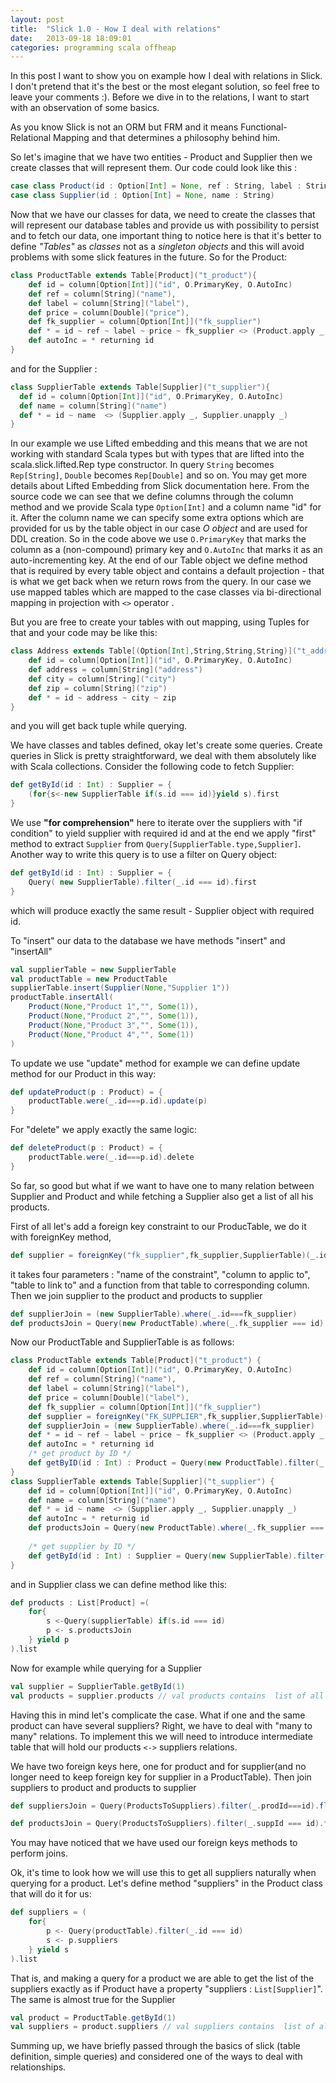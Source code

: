 ```yaml
---
layout: post
title:  "Slick 1.0 - How I deal with relations"
date:   2013-09-18 18:09:01
categories: programming scala offheap
---
```

In this post I want to show you on example how I deal with relations in Slick. I don't pretend that it's the best or the most elegant solution, so feel free to leave your comments :). Before we dive in to the relations, I want to start with an observation of some basics.

As you know Slick is not an ORM but FRM and it means Functional-Relational Mapping and that determines a philosophy behind him.

So let's imagine that we have two entities -  Product and Supplier then we create classes that will represent them. Our code could look like this :

```scala
case class Product(id : Option[Int] = None, ref : String, label : String, price : Double, fk_supplier : Option[Int])
case class Supplier(id : Option[Int] = None, name : String)
```

Now that we have our classes for data, we need to create the classes that will represent our database tables and provide us with possibility to persist and to fetch our data, one important thing to notice here is that it's better to define *"Tables"* as *classes* not as a *singleton objects* and this will avoid problems with some slick features in the future. So for the Product:

```scala
class ProductTable extends Table[Product]("t_product"){
    def id = column[Option[Int]]("id", O.PrimaryKey, O.AutoInc)
    def ref = column[String]("name"),
    def label = column[String]("label"),
    def price = column[Double]("price"),
    def fk_supplier = column[Option[Int]]("fk_supplier")
    def * = id ~ ref ~ label ~ price ~ fk_supplier <> (Product.apply _, Product.unapply _)
    def autoInc = * returning id
}
```
and for the Supplier :

```scala
class SupplierTable extends Table[Supplier]("t_supplier"){
  def id = column[Option[Int]]("id", O.PrimaryKey, O.AutoInc)
  def name = column[String]("name")
  def * = id ~ name  <> (Supplier.apply _, Supplier.unapply _)
}
```

In our example we use Lifted embedding and this means that we are not working with standard Scala types but with types that are lifted into the scala.slick.lifted.Rep type constructor. In query `String` becomes `Rep[String]`, `Double` becomes `Rep[Double]` and so on. You may get more details about Lifted Embedding from Slick documentation here. From the source code we can see that we define columns through the column method
and we provide Scala type `Option[Int]` and a column name "id" for it. After the column name we can specify some extra options which are provided for us by the table object in our case *O object* and are used for DDL creation. So in the code above we use `O.PrimaryKey` that marks the column as a (non-compound) primary key and `O.AutoInc` that marks it as an auto-incrementing key. At the end of our Table object we define method that is required by every table object and contains a default projection - that is what we get back when we return rows from the query. In our case we use mapped tables which are mapped to the case classes via bi-directional mapping in projection with `<>` operator .

But you are free to create your tables with out mapping, using Tuples for that and your code may be like this:

```scala
class Address extends Table[(Option[Int],String,String,String)]("t_address"){
    def id = column[Option[Int]]("id", O.PrimaryKey, O.AutoInc)
    def address = column[String]("address")
    def city = column[String]("city")
    def zip = column[String]("zip")
    def * = id ~ address ~ city ~ zip
}
```
and you will get back tuple while querying.

We have classes and tables defined, okay let's create some queries. Create queries in Slick is pretty straightforward, we deal with them absolutely  like with Scala collections. Consider the following code to fetch Supplier:

```scala
def getById(id : Int) : Supplier = {
    (for{s<-new SupplierTable if(s.id === id)}yield s).first
}
```

We use **"for comprehension"** here to iterate over the suppliers with "if condition" to yield supplier with required id and at the end we apply "first" method to extract `Supplier` from `Query[SupplierTable.type,Supplier]`. Another way to write this query is to use a filter on Query object:

```scala
def getById(id : Int) : Supplier = {
    Query( new SupplierTable).filter(_.id === id).first
}
```

which will produce exactly the same result - Supplier object with required id.

To "insert" our data to the database we have methods "insert" and "insertAll"

```scala
val supplierTable = new SupplierTable
val productTable = new ProductTable
supplierTable.insert(Supplier(None,"Supplier 1"))
productTable.insertAll(
    Product(None,"Product 1","", Some(1)),
    Product(None,"Product 2","", Some(1)),
    Product(None,"Product 3","", Some(1)),
    Product(None,"Product 4","", Some(1))
)
```

To update we use "update" method for example we can define update method for our Product in this way:

```scala
def updateProduct(p : Product) = {
    productTable.were(_.id===p.id).update(p)
}
```

For "delete" we apply exactly the same logic:

```scala
def deleteProduct(p : Product) = {
    productTable.were(_.id===p.id).delete
}
```

So far, so good but what if we want to have one to many relation between Supplier and Product and while fetching a Supplier also get a list of all his products.

First of all let's add a foreign key constraint to our ProducTable, we do it with foreignKey method,

```scala
def supplier = foreignKey("fk_supplier",fk_supplier,SupplierTable)(_.id,onDelete = ForeignKeyAction.Cascade)
```

it takes four parameters : "name of the constraint", "column to applic to", "table to link to" and a function from that table to corresponding column. Then we join supplier to the product and products to supplier

```scala
def supplierJoin = (new SupplierTable).where(_.id===fk_supplier)
def productsJoin = Query(new ProductTable).where(_.fk_supplier === id)
```
Now our ProductTable and SupplierTable is as follows:

```scala
class ProductTable extends Table[Product]("t_product") {
    def id = column[Option[Int]]("id", O.PrimaryKey, O.AutoInc)
    def ref = column[String]("name"),
    def label = column[String]("label"),
    def price = column[Double]("label"),
    def fk_supplier = column[Option[Int]]("fk_supplier")
    def supplier = foreignKey("FK_SUPPLIER",fk_supplier,SupplierTable)(_.id)
    def supplierJoin = (new SupplierTable).where(_.id===fk_supplier)
    def * = id ~ ref ~ label ~ price ~ fk_supplier <> (Product.apply _, Product.unapply _)
    def autoInc = * returning id
    /* get product by ID */
    def getByID(id : Int) : Product = Query(new ProductTable).filter(_.id === id).first
}
class SupplierTable extends Table[Supplier]("t_supplier") {
    def id = column[Option[Int]]("id", O.PrimaryKey, O.AutoInc)
    def name = column[String]("name")
    def * = id ~ name  <> (Supplier.apply _, Supplier.unapply _)
    def autoInc = * returnig id
    def productsJoin = Query(new ProductTable).where(_.fk_supplier === id)
    
    /* get supplier by ID */
    def getById(id : Int) : Supplier = Query(new SupplierTable).filter(_.id===id).first
}
```

and in Supplier class we can define method like this: 

```scala
def products : List[Product] =(
    for{
        s <-Query(supplierTable) if(s.id === id)
        p <- s.productsJoin 
    } yield p
).list
```
Now for example while querying for a Supplier

```scala
val supplier = SupplierTable.getById(1)
val products = supplier.products // val products contains  list of all products for this supplier
```

Having this in mind let's complicate the case. What if one and the same product can have several suppliers? Right, we have to deal with "many to many" relations. To implement this we will need to introduce intermediate table that will hold our  products `<->` suppliers relations.

We have two foreign keys here, one for product and for supplier(and no longer need to keep foreign key for supplier in a ProductTable). Then join suppliers to product and products to supplier

```scala
def suppliersJoin = Query(ProductsToSuppliers).filter(_.prodId===id).flatMap(f=>f.fk_sup)

def productsJoin = Query(ProductsToSuppliers).filter(_.suppId === id).flatMap(p=>p.fk_prod)
```

You may have noticed that we have used our foreign keys methods to perform joins.

Ok, it's time to look how we will use this to get all suppliers naturally when querying for a product. Let's define method "suppliers" in the Product class that will do it for us:

```scala
def suppliers = (
    for{
        p <- Query(productTable).filter(_.id === id)
        s <- p.suppliers
    } yield s
).list
```

That is, and making a query for a product we are able to get the list of the suppliers exactly as if Product have a property "suppliers : `List[Supplier]`". The same is almost true for the Supplier

```scala
val product = ProductTable.getById(1)
val suppliers = product.suppliers // val suppliers contains  list of all suppliers for this product
```
Summing up, we have briefly passed through the basics of slick (table definition, simple queries) and considered one of the ways to deal with relationships.